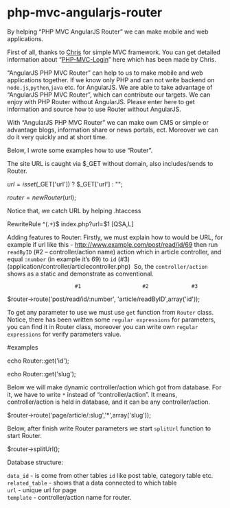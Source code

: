 # php-mvc-angularjs-router
By helping “PHP MVC AngularJS Router” we can make mobile and web applications.

First of all, thanks to <a href="https://github.com/panique">Chris</a> for simple MVC framework. You can get detailed information about  “<a href="https://github.com/panique/php-login-advanced">PHP-MVC-Login</a>” here which has been made by Chris.

 “AngularJS PHP MVC Router” can help to us to make mobile and web applications together. If we know only PHP and can not write backend on `node.js`,`python`,`java` etc. for AngularJS. We are able to take advantage of  “AngularJS PHP MVC Router”, which can contribute our targets. We can enjoy with PHP Router without AngularJS. Please enter here to get information and source how to use Router without AngularJS.

With “AngularJS PHP MVC Router” we can make own CMS or simple or advantage blogs, information share or news portals, ect. Moreover we can do it very quickly and at short time.

Below, I wrote some examples how to use “Router”.

The site URL is caught via $_GET without domain, also includes/sends to Router.

 $url = isset($_GET['url']) ? $_GET['url'] : "";

 $router = new Router($url);


Notice that, we catch URL by helping .htaccess

 RewriteRule ^(.+)$ index.php?url=$1 [QSA,L]


Adding features to Router:
Firstly, we must explain how to would be URL, for example if url like this - http://www.example.com/post/read/id/69  then run `readByID` (#2 – controller/action name) action which in article controller, and equal `:number` (in example it’s 69) to `id` (#3)
(application/controller/articlecontroller.php) 
So, the `controller/action` shows as a static and demonstrate as conventional.


 			              #1 		            #2		        #3
 $router->route('post/read/id/:number', 'article/readByID',array('id'));


To get any parameter to use we must use `get` function from `Router` class. Notice, there has been written some `regular expressions` for parameters, you can find it in Router class, moreover you can write own `regular expressions` for verify parameters value.

#examples


 echo Router::get('id');

 echo Router::get('slug');


Below we will make dynamic controller/action which got from database. For it, we have to write `*` instead of “controller/action”. It means, controller/action is held in database, and it can be any controller/action.


$router->route('page/article/:slug','*',array('slug'));


Below, after finish write Router parameters we start `splitUrl` function to start Router.


$router->splitUrl();


Database structure:</br>


`data_id` - is come from other tables `id` like post table, category table etc.</br>
`related_table` - shows that a data connected to which table</br>
`url` - unique url for page</br>
`template` - controller/action name for router.</br>



